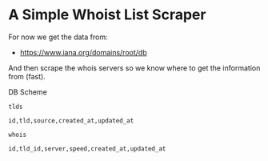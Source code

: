 # A Simple Whoist List Scraper

For now we get the data from:

- https://www.iana.org/domains/root/db

And then scrape the whois servers so we know where to get the information from (fast).


DB Scheme

```
tlds

id,tld,source,created_at,updated_at

whois

id,tld_id,server,speed,created_at,updated_at

```